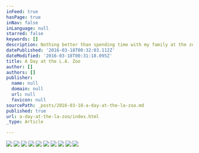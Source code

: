 ```yaml
---
inFeed: true
hasPage: true
inNav: false
inLanguage: null
starred: false
keywords: []
description: Nothing better than spending time with my family at the zoo. Having a son that loves animals the joy that he has from visiting the zoo is unmatched.
datePublished: '2016-03-18T00:32:03.112Z'
dateModified: '2016-03-18T00:31:18.095Z'
title: A Day at the L.A. Zoo
author: []
authors: []
publisher:
  name: null
  domain: null
  url: null
  favicon: null
sourcePath: _posts/2016-03-18-a-day-at-the-la-zoo.md
published: true
url: a-day-at-the-la-zoo/index.html
_type: Article

---
```

![](https://the-grid-user-content.s3-us-west-2.amazonaws.com/0bc40220-cc4c-443c-8fb3-61a382d28c23.jpg)
![](https://the-grid-user-content.s3-us-west-2.amazonaws.com/e3d60f21-6624-4a74-b851-52a8fb0a6253.jpg)
![](https://the-grid-user-content.s3-us-west-2.amazonaws.com/629bbc19-7a2e-4a14-98bd-da3d136e6c70.jpg)
![](https://the-grid-user-content.s3-us-west-2.amazonaws.com/698d272f-f827-4c82-a546-37a204e5532d.jpg)
![](https://the-grid-user-content.s3-us-west-2.amazonaws.com/d77c3137-f39e-4f10-bee7-904a6782ae83.jpg)
![](https://the-grid-user-content.s3-us-west-2.amazonaws.com/1119aa25-2e18-48e1-83d0-439a835b69d5.jpg)
![](https://the-grid-user-content.s3-us-west-2.amazonaws.com/05d1ac91-5543-4555-a155-d30eb756ffbb.jpg)
![](https://the-grid-user-content.s3-us-west-2.amazonaws.com/f8c5f952-4abd-4e3b-ad63-0230d51b71e9.jpg)
![](https://the-grid-user-content.s3-us-west-2.amazonaws.com/a07e2911-c123-4e78-aa1f-78bfacac7c7c.jpg)
![](https://the-grid-user-content.s3-us-west-2.amazonaws.com/b14e07e2-e5bb-486f-9dc6-7959177b6d1c.jpg)